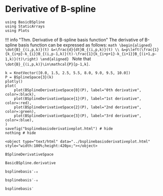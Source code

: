 # Derivative of B-spline

```@setup math
using BasicBSpline
using StaticArrays
using Plots
```

!!! info "Thm.  Derivative of B-spline basis function"
    The derivative of B-spline basis function can be expressed as follows:
    ```math
    \begin{aligned}
    \dot{B}_{(i,p,k)}(t)
    &=\frac{d}{dt}B_{(i,p,k)}(t) \\
    &=p\left(\frac{1}{k_{i+p}-k_{i}}B_{(i,p-1,k)}(t)-\frac{1}{k_{i+p+1}-k_{i+1}}B_{(i+1,p-1,k)}(t)\right)
    \end{aligned}
    ```
    Note that ``\dot{B}_{(i,p,k)}\in\mathcal{P}[p-1,k]``.

```@example math
k = KnotVector([0.0, 1.5, 2.5, 5.5, 8.0, 9.0, 9.5, 10.0])
P = BSplineSpace{3}(k)
plotly()
plot(
    plot(BSplineDerivativeSpace{0}(P), label="0th derivative", color=:black),
    plot(BSplineDerivativeSpace{1}(P), label="1st derivative", color=:red),
    plot(BSplineDerivativeSpace{2}(P), label="2nd derivative", color=:green),
    plot(BSplineDerivativeSpace{3}(P), label="3rd derivative", color=:blue),
)
savefig("bsplinebasisderivativeplot.html") # hide
nothing # hide
```

```@raw html
<object type="text/html" data="../bsplinebasisderivativeplot.html" style="width:100%;height:420px;"></object>
```

```@docs
BSplineDerivativeSpace
```

```@docs
BasicBSpline.derivative
```

```@docs
bsplinebasis′₊₀
```

```@docs
bsplinebasis′₋₀
```

```@docs
bsplinebasis′
```
